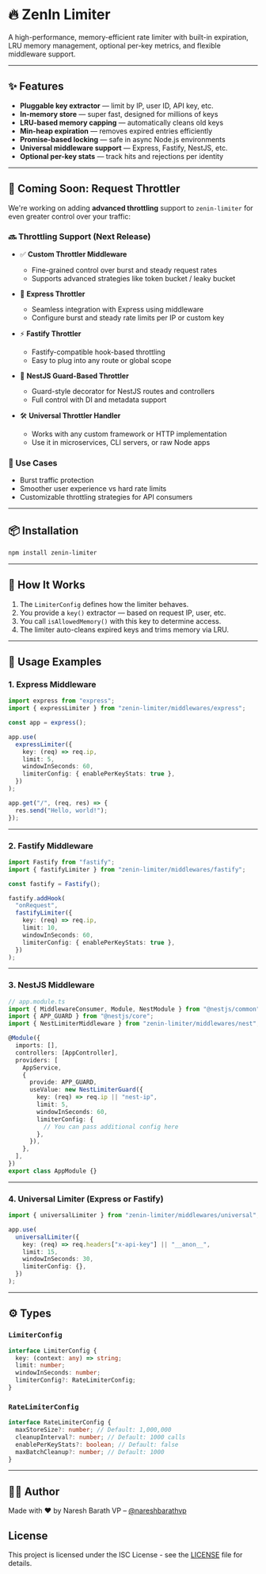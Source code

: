 # 🔥 ZenIn Limiter

A high-performance, memory-efficient rate limiter with built-in expiration, LRU memory management, optional per-key metrics, and flexible middleware support.

---

## ✨ Features

- **Pluggable key extractor** — limit by IP, user ID, API key, etc.
- **In-memory store** — super fast, designed for millions of keys
- **LRU-based memory capping** — automatically cleans old keys
- **Min-heap expiration** — removes expired entries efficiently
- **Promise-based locking** — safe in async Node.js environments
- **Universal middleware support** — Express, Fastify, NestJS, etc.
- **Optional per-key stats** — track hits and rejections per identity

---

## 🚀 Coming Soon: Request Throttler

We're working on adding **advanced throttling** support to `zenin-limiter` for even greater control over your traffic:

### 🔜 Throttling Support (Next Release)

- ✅ **Custom Throttler Middleware**

  - Fine-grained control over burst and steady request rates
  - Supports advanced strategies like token bucket / leaky bucket

- 🔧 **Express Throttler**

  - Seamless integration with Express using middleware
  - Configure burst and steady rate limits per IP or custom key

- ⚡️ **Fastify Throttler**

  - Fastify-compatible hook-based throttling
  - Easy to plug into any route or global scope

- 🧱 **NestJS Guard-Based Throttler**

  - Guard-style decorator for NestJS routes and controllers
  - Full control with DI and metadata support

- 🛠 **Universal Throttler Handler**
  - Works with any custom framework or HTTP implementation
  - Use it in microservices, CLI servers, or raw Node apps

### 🎯 Use Cases

- Burst traffic protection
- Smoother user experience vs hard rate limits
- Customizable throttling strategies for API consumers

---

## 📦 Installation

```bash
npm install zenin-limiter
```

---

## 🧠 How It Works

1. The `LimiterConfig` defines how the limiter behaves.
2. You provide a `key()` extractor — based on request IP, user, etc.
3. You call `isAllowedMemory()` with this key to determine access.
4. The limiter auto-cleans expired keys and trims memory via LRU.

---

## 🧩 Usage Examples

### 1. **Express Middleware**

```ts
import express from "express";
import { expressLimiter } from "zenin-limiter/middlewares/express";

const app = express();

app.use(
  expressLimiter({
    key: (req) => req.ip,
    limit: 5,
    windowInSeconds: 60,
    limiterConfig: { enablePerKeyStats: true },
  })
);

app.get("/", (req, res) => {
  res.send("Hello, world!");
});
```

---

### 2. **Fastify Middleware**

```ts
import Fastify from "fastify";
import { fastifyLimiter } from "zenin-limiter/middlewares/fastify";

const fastify = Fastify();

fastify.addHook(
  "onRequest",
  fastifyLimiter({
    key: (req) => req.ip,
    limit: 10,
    windowInSeconds: 60,
    limiterConfig: { enablePerKeyStats: true },
  })
);
```

---

### 3. **NestJS Middleware**

```ts
// app.module.ts
import { MiddlewareConsumer, Module, NestModule } from "@nestjs/common";
import { APP_GUARD } from "@nestjs/core";
import { NestLimiterMiddleware } from "zenin-limiter/middlewares/nest";

@Module({
  imports: [],
  controllers: [AppController],
  providers: [
    AppService,
    {
      provide: APP_GUARD,
      useValue: new NestLimiterGuard({
        key: (req) => req.ip || "nest-ip",
        limit: 5,
        windowInSeconds: 60,
        limiterConfig: {
          // You can pass additional config here
        },
      }),
    },
  ],
})
export class AppModule {}
```

---

### 4. **Universal Limiter (Express or Fastify)**

```ts
import { universalLimiter } from "zenin-limiter/middlewares/universal";

app.use(
  universalLimiter({
    key: (req) => req.headers["x-api-key"] || "__anon__",
    limit: 15,
    windowInSeconds: 30,
    limiterConfig: {},
  })
);
```

---

## ⚙️ Types

### `LimiterConfig`

```ts
interface LimiterConfig {
  key: (context: any) => string;
  limit: number;
  windowInSeconds: number;
  limiterConfig?: RateLimiterConfig;
}
```

### `RateLimiterConfig`

```ts
interface RateLimiterConfig {
  maxStoreSize?: number; // Default: 1,000,000
  cleanupInterval?: number; // Default: 1000 calls
  enablePerKeyStats?: boolean; // Default: false
  maxBatchCleanup?: number; // Default: 1000
}
```

---

## 👨‍💻 Author

Made with ❤️ by Naresh Barath VP – [@nareshbarathvp](https://github.com/nareshbarathvp)

## License

This project is licensed under the ISC License - see the [LICENSE](./LICENSE) file for details.
